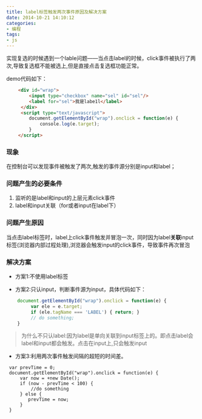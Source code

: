 ```yaml
---
title: label标签触发两次事件原因及解决方案
date: 2014-10-21 14:10:12
categories:
- 编程
tags:
- js
---
```


实现复选的时候遇到一个lable问题——当点击label的时候，click事件被执行了两次,导致复选框不能被选上,但是直接点击复选框功能正常。  

demo代码如下：
```html
 　　<div id="wrap">
     　　<input type="checkbox" name="sel" id="sel"/>
     　　<label for="sel">我是labe1l</label>
  　　</div>
  　　<script type="text/javascript">
     　　document.getElementById("wrap").onclick = function(e) {
         　　console.log(e.target);
     　　}
 　　</script>
 ```
### 现象 
在控制台可以发现事件被触发了两次,触发的事件源分别是input和label；  

### 问题产生的必要条件  
1. 监听的是label和input的上层元素click事件  
2. label和input关联（for或者input在label下）  

### 问题产生原因
当点击label标签时，label上click事件触发并冒泡一次，同时因为label**关联**input标签(浏览器内部过程处理),浏览器会触发input的click事件，导致事件再次冒泡

### 解决方案
- 方案1:不使用label标签

- 方案2:只认input，判断事件源为input，具体代码如下：
``` js
    document.getElementById("wrap").onclick = function(e) {
         var ele = e.target;
         if (ele.tagName === 'LABEL') { return; }
         // do something;
    }
```
> 为什么不只认label:因为label是单向关联到input标签上的。即点击label会label和input都会触发。点击在input上,只会触发input

- 方案3:利用两次事件触发间隔的超短的时间差。
```
 var prevTime = 0;
 document.getElementById("wrap").onclick = function(e) {
     var now = +new Date();
     if (now - prevTime < 100) {
         //do something
     } else {
        prevTime = now;
     }
 }
```



